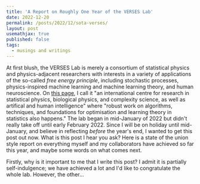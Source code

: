 ```yaml
---
title: 'A Report on Roughly One Year of the VERSES Lab'
date: 2022-12-20
permalink: /posts/2022/12/sota-verses/
layout: post
usemathjax: true
published: false
tags:
  - musings and writings
---
```


At first blush, the VERSES Lab is merely a consortium of statistical physics and physics-adjacent researchers with interests in a variety of applications of the so-called _free energy principle_, including stochastic processes, physics-inspired machine learning and machine learning theory, and human neuroscience. On [this page](https://darsakthi.github.io/verses-lab/), I call it "an international centre for research in statistical physics, biological physics, and complexity science, as well as artifical and human intelligence" where "robust work on algorithms, techniques, and foundations for optimisation and learning theory in statistics also happens." The lab began in mid-January of 2022 but didn't really take off until early February 2022. Since I will be on holiday until mid-January, and believe in reflecting _before_ the year's end, I wanted to get this post out now. What is this post I hear you ask? Here is a state of the union style report on everything myself and my collaborators have achieved so far this year, and maybe some words on what comes next. 

Firstly, why is it important to me that I write this post? I admit it is partially self-indulgence; we have achieved a lot and I'd like to congratulate the whole lab. However, the other...
